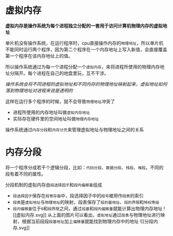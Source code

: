 # 虚拟内存

**虚拟内存是操作系统为每个进程独立分配的一套用于访问计算机物理内存的虚拟地址**

单片机没有操作系统，在运行程序时，cpu直接操作内存的`物理地址`，所以单片机不能同时运行两个程序，因为第二个程序在一个内存地址上写入新值，会直接覆盖第一个程序在该内存地址上的值。

所以操作系统通过为每一个进程分配一个`虚拟内存`，来将进程所使用的物理内存地址分隔开。每个进程在自己的地盘里玩，互不干涉。

*操作系统会将不同进程的虚拟地址和不同内存的物理地址映射起来，虚拟地址如何落到物理地址对进程来说是透明的*

这样在运行多个程序的时候，就不会导致`物理地址`冲突了

* 进程所使用的内存地址叫做`虚拟内存地址`
* 实际存在硬件里的空间地址叫做`物理内存地址`

操作系统通过`内存分段`和`内存分页`来管理虚拟地址与物理地址之间的关系
# 内存分段

将一个程序分成若干个逻辑分段，比如：`代码分段`、`数据分段`、`栈段`、`堆段`。不同的段有着不同的属性。

分段机制的虚拟内存由`段选择因子`和`段内偏移量`组成
* `段选择因子`保存在`段寄存器`中，段选择因子中的`段号`被用作`段表`的索引
* `段表`是`虚拟地址`与`物理地址`的映射，段表保存了`段的基地址`、`段的界限`和`特权等级`
* `段内偏移量`位于`0`和`段界限`之间，通过`段基`和`段内偏移量`就能计算出物理内存地址
![[虚拟内存.svg]]
从上面的图片可以看出，`虚拟地址`通过`段表`与物理地址进行映射，根据当前段段`段基地址`加上`偏移量`就能找到物理内存中的地址
![[分段内存.svg]]